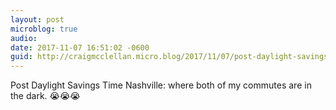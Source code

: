 ```yaml
---
layout: post
microblog: true
audio: 
date: 2017-11-07 16:51:02 -0600
guid: http://craigmcclellan.micro.blog/2017/11/07/post-daylight-savings.html
---
```

Post Daylight Savings Time Nashville: where both of my commutes are in the dark. 😭😭😭

